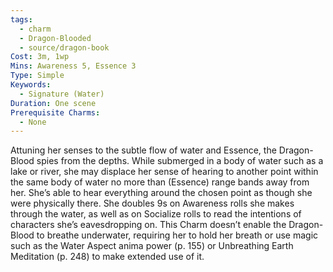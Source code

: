 ```yaml
---
tags:
  - charm
  - Dragon-Blooded
  - source/dragon-book
Cost: 3m, 1wp
Mins: Awareness 5, Essence 3
Type: Simple
Keywords:
  - Signature (Water)
Duration: One scene
Prerequisite Charms:
  - None
---
```

Attuning her senses to the subtle flow of water and Essence, the Dragon-Blood spies from the depths. While submerged in a body of water such as a lake or river, she may displace her sense of hearing to another point within the same body of water no more than (Essence) range bands away from her. She’s able to hear everything around the chosen point as though she were physically there. She doubles 9s on Awareness rolls she makes through the water, as well as on Socialize rolls to read the intentions of characters she’s eavesdropping on. This Charm doesn’t enable the Dragon-Blood to breathe underwater, requiring her to hold her breath or use magic such as the Water Aspect anima power (p. 155) or Unbreathing Earth Meditation (p. 248) to make extended use of it.
